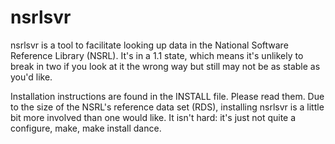 nsrlsvr
=======
nsrlsvr is a tool to facilitate looking up data in the National Software
Reference Library (NSRL).  It's in a 1.1 state, which means it's unlikely
to break in two if you look at it the wrong way but still may not be as
stable as you'd like.

Installation instructions are found in the INSTALL file.  Please read them.
Due to the size of the NSRL's reference data set (RDS), installing nsrlsvr
is a little bit more involved than one would like.  It isn't hard: it's just
not quite a configure, make, make install dance.
